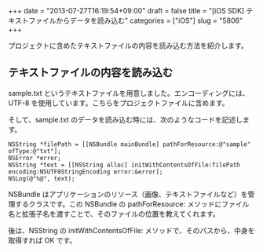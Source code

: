 +++
date = "2013-07-27T16:19:54+09:00"
draft = false
title = "[iOS SDK] テキストファイルからデータを読み込む"
categories = ["iOS"]
slug = "5806"
+++

プロジェクトに含めたテキストファイルの内容を読み込む方法を紹介します。

<h2>テキストファイルの内容を読み込む</h2>

sample.txt というテキストファイルを用意しました。エンコーディングには、UTF-8 を使用しています。こちらをプロジェクトファイルに含めます。

そして、sample.txt のデータを読み込む時には、次のようなコードを記述します。

<pre><code>NSString *filePath = [[NSBundle mainBundle] pathForResource:@"sample" ofType:@"txt"];
NSError *error;
NSString *text = [[NSString alloc] initWithContentsOfFile:filePath encoding:NSUTF8StringEncoding error:&error];
NSLog(@"%@", text);
</code></pre>

NSBundle はアプリケーションのリソース（画像、テキストファイルなど）を管理するクラスです。この NSBundle の pathForResource: メソッドにファイル名と拡張子名を渡すことで、そのファイルの位置を教えてくれます。

後は、NSString の initWithContentsOfFile: メソッドで、そのパスから、中身を取得すれば OK です。
